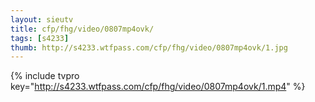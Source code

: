 ```yaml
--- 
layout: sieutv
title: cfp/fhg/video/0807mp4ovk/
tags: [s4233]
thumb: http://s4233.wtfpass.com/cfp/fhg/video/0807mp4ovk/1.jpg
---
```

{% include tvpro key="http://s4233.wtfpass.com/cfp/fhg/video/0807mp4ovk/1.mp4" %} 
